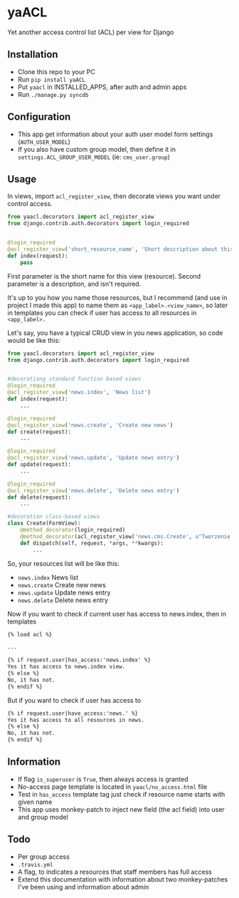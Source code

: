 yaACL
=====

Yet another access control list (ACL) per view for Django


## Installation
* Clone this repo to your PC
* Run ``pip install yaACL``
* Put ``yaacl`` in INSTALLED_APPS, after auth and admin apps
* Run ``./manage.py syncdb``


## Configuration
* This app get information about your auth user model form settings (``AUTH_USER_MODEL``)
* If you also have custom group model, then define it in ``settings.ACL_GROUP_USER_MODEL`` (ie: ``cms_user.group``)


## Usage
In views, import ``acl_register_view``, then decorate views you want under control access.

```python
from yaacl.decorators import acl_register_view
from django.contrib.auth.decorators import login_required


@login_required
@acl_register_view('short_resource_name', 'Short description about this view')
def index(request):
    pass
```

First parameter is the short name for this view (resource). Second parameter is a description, and isn't required.

It's up to you how you name those resources, but I recommend (and use in project I made this app) to name them as
``<app_label>.<view_name>``, so later in templates you can check if user has access to all resources in ``<app_label>.``

Let's say, you have a typical CRUD view in you news application, so code would be like this:

```python
from yaacl.decorators import acl_register_view
from django.contrib.auth.decorators import login_required


#decorationg standard function based views
@login_required
@acl_register_view('news.index', 'News list')
def index(request):
    ...

@login_required
@acl_register_view('news.create', 'Create new news')
def create(request):
    ...

@login_required
@acl_register_view('news.update', 'Update news entry')
def update(request):
    ...

@login_required
@acl_register_view('news.delete', 'Delete news entry')
def delete(request):
    ...

#decoration class-based views
class Create(FormView):
    @method_decorator(login_required)
    @method_decorator(acl_register_view('news.cms.Create', u"Tworzenie wiadomości"))
    def dispatch(self, request, *args, **kwargs):
        ...


```

So, your resources list will be like this:


* ``news.index`` News list
* ``news.create`` Create new news
* ``news.update`` Update news entry
* ``news.delete`` Delete news entry

Now if you want to check if current user has access to news.index, then in templates

```html
{% load acl %}

...

{% if request.user|has_access:'news.index' %}
Yes it has access to news.index view.
{% else %}
No, it has not.
{% endif %}

```

But if you want to check if user has access to


```html
{% if request.user|have_access:'news.' %}
Yes it has access to all resources in news.
{% else %}
No, it has not.
{% endif %}

```

## Information
* If flag ``is_superuser`` is ``True``, then always access is granted
* No-access page template is located in ``yaacl/no_access.html`` file
* Test in ``has_access`` template tag just check if resource name starts with given name
* This app uses monkey-patch to inject new field (the acl field) into user and group model


## Todo
* Per group access
* ``.travis.yml``
* A flag, to indicates a resources that staff members has full access
* Extend this documentation with information about two monkey-patches I've been using and information about admin
